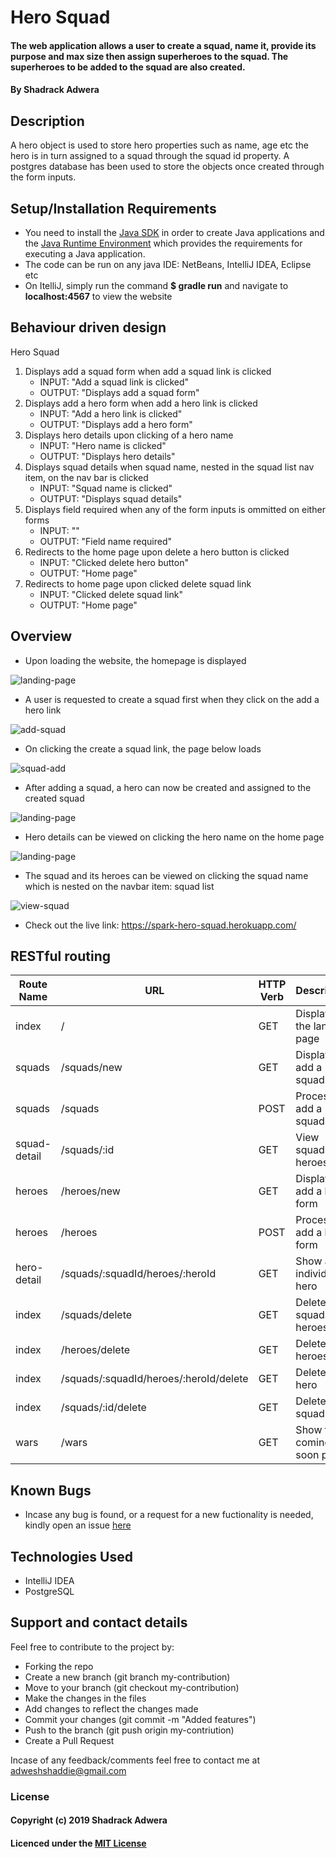 # Hero Squad

#### The web application allows a user to create a squad, name it, provide its purpose and max size then assign superheroes to the squad. The superheroes to be added to the squad are also created.

#### By Shadrack Adwera

## Description

A hero object is used to store hero properties such as name, age etc the hero is in turn assigned to a squad through the squad id property. A postgres database has been used to store the objects once created through the form inputs.

## Setup/Installation Requirements

* You need to install the [Java SDK](https://sdkman.io/install) in order to create Java applications and the [Java Runtime Environment](https://sdkman.io/usage) which provides the requirements for executing a Java application.
* The code can be run on any java IDE: NetBeans, IntelliJ IDEA, Eclipse etc
* On ItelliJ, simply run the command **$ gradle run** and navigate to **localhost:4567** to view the website

## Behaviour driven design

Hero Squad

1. Displays add a squad form when add a squad link is clicked
    * INPUT: "Add a squad link is clicked"
    * OUTPUT: "Displays add a squad form"
2. Displays add a hero form when add a hero link is clicked
    * INPUT: "Add a hero link is clicked"
    * OUTPUT: "Displays add a hero form"
3. Displays hero details upon clicking of a hero name
    * INPUT: "Hero name is clicked"
    * OUTPUT: "Displays hero details"
4. Displays squad details when squad name, nested in the squad list nav item, on the nav bar is clicked
    * INPUT: "Squad name is clicked"
    * OUTPUT: "Displays squad details"
5. Displays field required when any of the form inputs is ommitted on either forms
    * INPUT: ""
    * OUTPUT: "Field name required"
6. Redirects to the home page upon delete a hero button is clicked
    * INPUT: "Clicked delete hero button"
    * OUTPUT: "Home page"
7. Redirects to home page upon clicked delete squad link
    * INPUT: "Clicked delete squad link"
    * OUTPUT: "Home page"

## Overview

* Upon loading the website, the homepage is displayed

![landing-page](src/main/resources/public/images/readme1.png)

* A user is requested to create a squad first when they click on the add a hero link

![add-squad](src/main/resources/public/images/readme2.png)

* On clicking the create a squad link, the page below loads

![squad-add](src/main/resources/public/images/readme3.png)

* After adding a squad, a hero can now be created and assigned to the created squad

![landing-page](src/main/resources/public/images/readme5.png)

* Hero details can be viewed on clicking the hero name on the home page

![landing-page](src/main/resources/public/images/readme6.png)

* The squad and its heroes can be viewed on clicking the squad name which is nested on the navbar item: squad list

![view-squad](src/main/resources/public/images/readme7.png)

* Check out the live link: <https://spark-hero-squad.herokuapp.com/>

## RESTful routing

| Route Name  | URL                                   | HTTP Verb     | Description                 |
|---          |---                                    |---            |---                          |
| index       | /                                     | GET           | Displays the landing page   |
| squads      | /squads/new                           | GET           | Displays add a squad form   |
| squads      | /squads                               | POST          | Process add a squad form    |
| squad-detail| /squads/:id                           | GET           | View squads and heroes      |
| heroes      | /heroes/new                           | GET           | Displays add a hero form    |
| heroes      | /heroes                               | POST          | Process add a hero form     |
| hero-detail | /squads/:squadId/heroes/:heroId       | GET           | Show an individual hero     |
| index       | /squads/delete                        | GET           | Delete all squads and heroes|
| index       | /heroes/delete                        | GET           | Delete all heroes           |
| index       | /squads/:squadId/heroes/:heroId/delete| GET           | Delete a hero               |
|  index      | /squads/:id/delete                    | GET           | Delete a squad              |
| wars        | /wars                                 | GET           | Show the coming soon page   |

## Known Bugs

* Incase any bug is found, or a request for a new fuctionality is needed, kindly open an issue [here](https://github.com/ShadrackAdwera/HeroSquad/issues)


## Technologies Used

* IntelliJ IDEA
* PostgreSQL

## Support and contact details

Feel free to contribute to the project by:

* Forking the repo
* Create a new branch (git branch my-contribution)
* Move to your branch (git checkout my-contribution)
* Make the changes in the files
* Add changes to reflect the changes made
* Commit your changes (git commit -m "Added features")
* Push to the branch (git push origin my-contriution)
* Create a Pull Request

Incase of any feedback/comments feel free to contact me at adweshshaddie@gmail.com

### License

#### Copyright (c) 2019 Shadrack Adwera

#### Licenced under the [MIT License](LICENSE)
